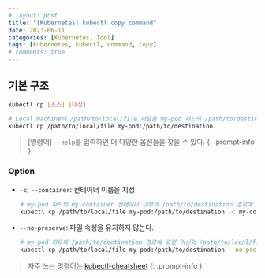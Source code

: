 ```yaml
---
# layout: post
title: "[Kubernetes] kubectl copy command"
date: 2023-06-11
categories: [Kubernetes, Tool]
tags: [kubernetes, kubectl, command, copy]
# comments: true
---
```


## 기본 구조

```bash
kubectl cp [소스] [대상]

# Local Machine의 /path/to/local/file 파일을 my-pod 파드의 /path/to/destination 경로로 복사할 수 있다.
kubectl cp /path/to/local/file my-pod:/path/to/destination
```

> [명령어] `--help`를 입력하면 더 다양한 옵션들을 찾을 수 있다.
{: .prompt-info }

### Option
- `-c`, `--container`: 컨테이너 이름을 지정
    ```bash
    # my-pod 파드의 my-container 컨테이너 내부의 /path/to/destination 경로에 로컬 머신의 /path/to/local/file 파일을 복사
    kubectl cp /path/to/local/file my-pod:/path/to/destination -c my-container
    ```

- `--no-preserve`: 파일 속성을 유지하지 않는다.
    ```bash
    # my-pod 파드의 /path/to/destination 경로에 로컬 머신의 /path/to/local/file 파일을 복사하되, 속성은 유지하지 않는다.
    kubectl cp /path/to/local/file my-pod:/path/to/destination --no-preserve
    ```

> 자주 쓰는 명령어는 [kubectl-cheatsheet](https://kubernetes.io/docs/reference/kubectl/cheatsheet/)
{: .prompt-info }